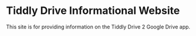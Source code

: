 # Tiddly Drive Informational Website

This site is for providing information on the Tiddly Drive 2 Google Drive app.